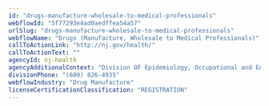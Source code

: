 ```yaml
---
id: "drugs-manufacture-wholesale-to-medical-professionals"
webflowId: "5f77293e4ad0aedffea54a57"
urlSlug: "drugs-manufacture-wholesale-to-medical-professionals"
webflowName: "Drugs (Manufacture, Wholesale to Medical Professionals)"
callToActionLink: "http://nj.gov/health/"
callToActionText: ""
agencyId: nj-health
agencyAdditionalContext: "Division OF Epidemiology, Occupational and Environmental Health Services, Consumer Health Services"
divisionPhone: "(609) 826-4935"
webflowIndustry: "Drug Manufacture"
licenseCertificationClassification: "REGISTRATION"
---
```

